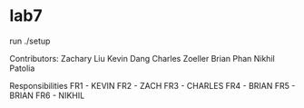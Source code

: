 # lab7
run ./setup

Contributors:
Zachary Liu
Kevin Dang
Charles Zoeller
Brian Phan
Nikhil Patolia

Responsibilities
FR1  - KEVIN
FR2 - ZACH
FR3 - CHARLES
FR4 - BRIAN
FR5 - BRIAN
FR6 - NIKHIL
